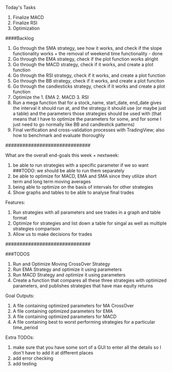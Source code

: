 Today's Tasks
1. Finalize MACD 
2. Finalize RSI 
3. Optimization

####Backlog
1. Go through the SMA strategy, see how it works, and check if the slope functionality works + the removal of weekend time functionality - done
2. Go through the EMA strategy, check if the plot function works alright
3. Go through the MACD strategy, check if it works, and create a plot function
4. Go through the RSI strategy, check if it works, and create a plot function
5. Go through the BB strategy, check if it works, and create a plot funciton
6. Go through the candlesticks strategy, check if it works and create a plot function
7. Optimize the 1. EMA 2. MACD 3. RSI
8. Run a mega function that for a stock_name, start_date, end_date gives the interval it should run at, and the strategy it should use (or maybe just a table) and the parameters those strategies should be used with (that means that I have to optimize the parameters for some, and for some I just need to go normally like BB and candlestick patterns)
9. Final verification and cross-validation processes with TradingView; also how to benchmark and evaluate thoroughly

##############################

What are the overall end-goals this week + nextweek:
1. be able to run strategies with a specific parameter if we so want
###TODO: we should be able to run them separately
2. be able to optimize for MACD, EMA and SMA since they utilize short term and long term moving averages 
3. being able to optimize on the basis of intervals for other strategies
4. Show graphs and tables to be able to analyse final trades 

Features:
1. Run strategies with all parameters and see trades in a graph and table format
2. Optimize for strategies and list down a table for singal as well as multiple strategies comparison
3. Allow us to make decisions for trades 


##############################

###TODOS

1. Run and Optimize Moving CrossOver Strategy
2. Run EMA Strategy and optimize it using parameters
3. Run MACD Strategy and optimize it using parameters
4. Create a function that compares all these three strategies with optimized parameters, and publishes strategies that have max equity returns 

Goal Outputs:

1. A file containing optimized parameters for MA CrossOver
2. A file containing optimized parameters for EMA
3. A file containing optimized parameters for MACD 
4. A file containing best to worst performing strategies for a particular time_period



Extra TODOs:
1. make sure that you have some sort of a GUI to enter all the details so I don't have to add it at different places
2. add error checking
3. add testing 